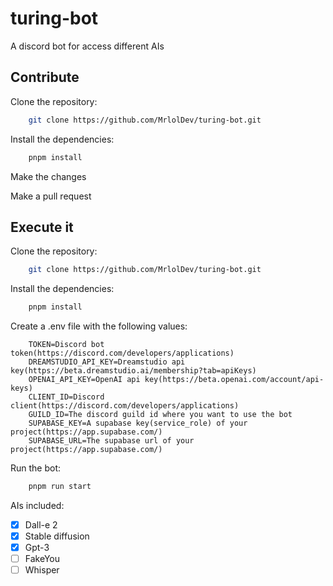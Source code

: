 # turing-bot

A discord bot for access different AIs

## Contribute

Clone the repository:

```bash
    git clone https://github.com/MrlolDev/turing-bot.git
```

Install the dependencies:

```bash
    pnpm install
```

Make the changes

Make a pull request

## Execute it

Clone the repository:

```bash
    git clone https://github.com/MrlolDev/turing-bot.git
```

Install the dependencies:

```bash
    pnpm install
```

Create a .env file with the following values:

```env
    TOKEN=Discord bot token(https://discord.com/developers/applications)
    DREAMSTUDIO_API_KEY=Dreamstudio api key(https://beta.dreamstudio.ai/membership?tab=apiKeys)
    OPENAI_API_KEY=OpenAI api key(https://beta.openai.com/account/api-keys)
    CLIENT_ID=Discord client(https://discord.com/developers/applications)
    GUILD_ID=The discord guild id where you want to use the bot
    SUPABASE_KEY=A supabase key(service_role) of your project(https://app.supabase.com/)
    SUPABASE_URL=The supabase url of your project(https://app.supabase.com/)
```

Run the bot:

```bash
    pnpm run start
```

AIs included:

- [x] Dall-e 2
- [x] Stable diffusion
- [x] Gpt-3
- [ ] FakeYou
- [ ] Whisper
